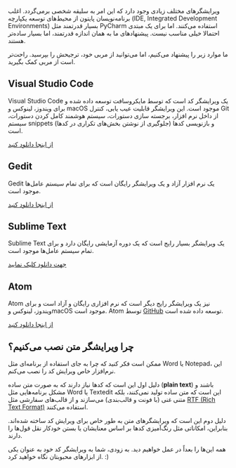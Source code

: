 ویرایشگرهای مختلف زیادی وجود دارد که این امر به سلیقه شخصی برمی‌گردد. اغلب برنامه‌نویسان پایتون از محیط‌های توسعه یکپارچه (IDE, Integrated Development Environments) بسیار قدرتمند مثل PyCharm استفاده می‌کنند. اما برای یک مبتدی احتمالا خیلی مناسب نیست. پیشنهادهای ما به همان اندازه قدرتمند، اما بسیار ساده‌تر هستند.

ما موارد زیر را پیشنهاد می‌کنیم، اما می‌توانید از مربی خود، ترجیحش را بپرسید. راحت‌تر است از مربی کمک بگیرید.

## Visual Studio Code

Visual Studio Code یک ویرایشگر کد است که توسط مایکروسافت توسعه داده شده و برای ویندوز، لینوکس و macOS موجود است. این ویرایشگر قابلیت عیب یابی، کنترل Git از داخل نرم افزار، برجسته سازی دستورات، سیستم هوشمند کامل کردن دستورات، سیستم snippets (جلوگیری از نوشتن بخش‌های تکراری در کدها) و بازنویسی کدها است.

[از اینجا دانلود کنید](https://code.visualstudio.com/)

## Gedit

Gedit یک نرم افزار آزاد و یک ویرایشگر رایگان است که برای تمام سیستم عامل‌ها موجود است.

[از اینجا دانلود کنید](https://wiki.gnome.org/Apps/Gedit#Download)

## Sublime Text

Sublime Text یک ویرایشگر بسیار رایج است که یک دوره آزمایشی رایگان دارد و برای تمام سیستم عامل‌ها موجود است.

[جهت دانلود کلیک نمایید](https://www.sublimetext.com/)

## Atom

Atom نیز یک ویرایشگر رایج دیگر است که نرم افزاری رایگان و آزاد است و برای ویندوز، لینوکس وmacOS موجود است. Atom توسط [GitHub](https://github.com/) توسعه داده شده است.

[از اینجا دانلود کنید](https://atom.io/)

## چرا ویرایشگر متن نصب می‌کنیم؟

ممکن است فکر کنید که چرا به جای استفاده از برنامه‌ای مثل Word یا Notepad، این نرم‌افزار خاص ویرایش کد را نصب می‌کنم.

دلیل اول این است که کدها نیاز دارند که به صورت متن ساده (**plain text**) باشند و مشکل برنامه‌هایی مثل Word یا Textedit این است که متن ساده تولید نمی‌کنند، بلکه متنی غنی (با فونت و قالب‌بندی) می‌سازند و از قالب‌های سفارشی مثل [RTF (Rich Text Format)](https://en.wikipedia.org/wiki/Rich_Text_Format) استفاده می‌کنند.

دلیل دوم این است که ویرایشگرهای متن به طور خاص برای ویرایش کد ساخته شده‌اند. بنابراین، امکاناتی مثل رنگ‌آمیزی کدها بر اساس معنایشان یا بستن خودکار نقل قول‌ها را دارند.

همه این‌ها را بعداً در عمل خواهیم دید. به زودی، شما به ویرایشگر کد خود به عنوان یکی از ابزارهای محبوبتان نگاه خواهید کرد. :)
